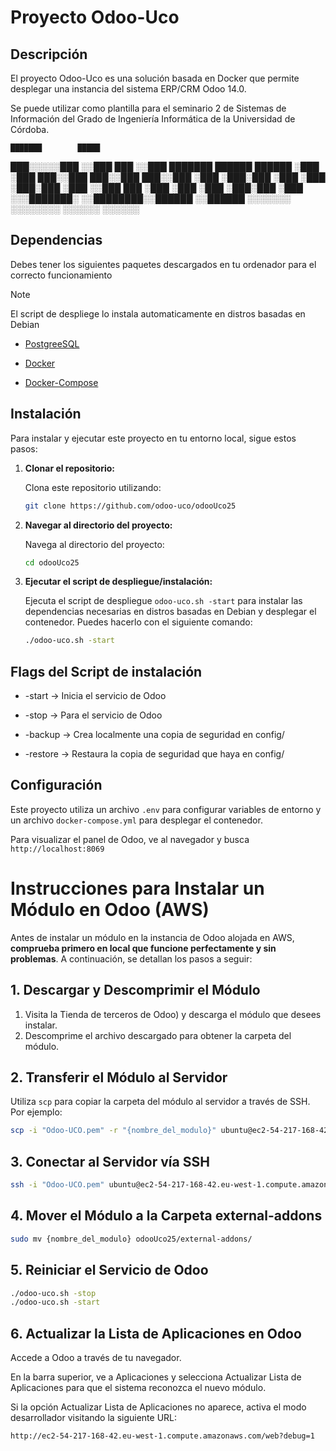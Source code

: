 # Proyecto Odoo-Uco

## Descripción

El proyecto Odoo-Uco es una solución basada en Docker que permite desplegar una instancia del sistema ERP/CRM Odoo 14.0.

Se puede utilizar como plantilla para el seminario 2 de Sistemas de Información del Grado de Ingeniería Informática de la Universidad de Córdoba.

<p align="center">

    ███████        █████
  ███░░░░░███     ░░███
 ███     ░░███  ███████   ██████   ██████
░███      ░███ ███░░███  ███░░███ ███░░███
░███      ░███░███ ░███ ░███ ░███░███ ░███
░░███     ███ ░███ ░███ ░███ ░███░███ ░███
 ░░░███████░  ░░████████░░██████ ░░██████
   ░░░░░░░     ░░░░░░░░  ░░░░░░   ░░░░░░

</p>

## Dependencias

Debes tener los siguientes paquetes descargados en tu ordenador para el correcto funcionamiento

> [!NOTE]  
> El script de despliege lo instala automaticamente en distros basadas en Debian

- [PostgreeSQL](https://www.postgresql.org/download/)

- [Docker](https://docs.docker.com/engine/install/)

- [Docker-Compose](https://docs.docker.com/compose/install/)

## Instalación

Para instalar y ejecutar este proyecto en tu entorno local, sigue estos pasos:

1. **Clonar el repositorio:**

   Clona este repositorio utilizando:

   ```bash
   git clone https://github.com/odoo-uco/odooUco25
   ```

2. **Navegar al directorio del proyecto:**

   Navega al directorio del proyecto:

   ```bash
   cd odooUco25
   ```

3. **Ejecutar el script de despliegue/instalación:**

   Ejecuta el script de despliegue `odoo-uco.sh -start` para instalar las dependencias necesarias en distros basadas en Debian y desplegar el contenedor. Puedes hacerlo con el siguiente comando:

   ```bash
   ./odoo-uco.sh -start
   ```

## Flags del Script de instalación

- -start -> Inicia el servicio de Odoo

- -stop -> Para el servicio de Odoo

- -backup -> Crea localmente una copia de seguridad en config/

- -restore -> Restaura la copia de seguridad que haya en config/

## Configuración

Este proyecto utiliza un archivo `.env` para configurar variables de entorno y un archivo `docker-compose.yml` para desplegar el contenedor.

Para visualizar el panel de Odoo, ve al navegador y busca `http://localhost:8069`





# Instrucciones para Instalar un Módulo en Odoo (AWS)

Antes de instalar un módulo en la instancia de Odoo alojada en AWS, **comprueba primero en local que funcione perfectamente y sin problemas**. A continuación, se detallan los pasos a seguir:

## 1. Descargar y Descomprimir el Módulo

1. Visita la Tienda de terceros de Odoo) y descarga el módulo que desees instalar.
2. Descomprime el archivo descargado para obtener la carpeta del módulo.

## 2. Transferir el Módulo al Servidor

Utiliza `scp` para copiar la carpeta del módulo al servidor a través de SSH. Por ejemplo:

```bash
scp -i "Odoo-UCO.pem" -r "{nombre_del_modulo}" ubuntu@ec2-54-217-168-42.eu-west-1.compute.amazonaws.com:~
```
## 3. Conectar al Servidor vía SSH

```bash
ssh -i "Odoo-UCO.pem" ubuntu@ec2-54-217-168-42.eu-west-1.compute.amazonaws.com
```
## 4. Mover el Módulo a la Carpeta external-addons

```bash
sudo mv {nombre_del_modulo} odooUco25/external-addons/
```
## 5. Reiniciar el Servicio de Odoo

```bash
./odoo-uco.sh -stop
./odoo-uco.sh -start
```
## 6. Actualizar la Lista de Aplicaciones en Odoo
Accede a Odoo a través de tu navegador.

En la barra superior, ve a Aplicaciones y selecciona Actualizar Lista de Aplicaciones para que el sistema reconozca el nuevo módulo.

Si la opción Actualizar Lista de Aplicaciones no aparece, activa el modo desarrollador visitando la siguiente URL:

```bash
http://ec2-54-217-168-42.eu-west-1.compute.amazonaws.com/web?debug=1
```
